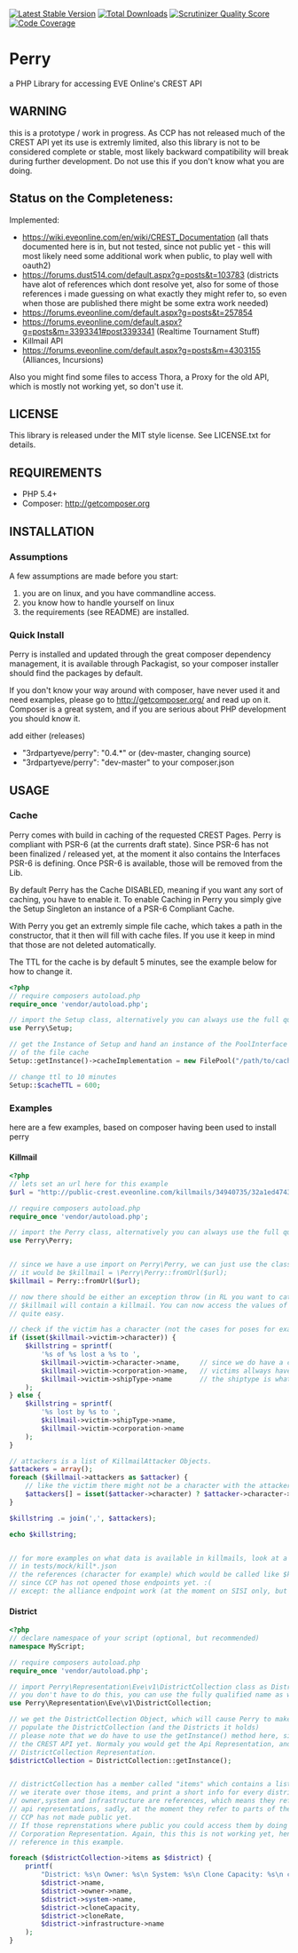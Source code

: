[![Latest Stable Version](https://poser.pugx.org/3rdpartyeve/perry/v/stable.png)](https://packagist.org/packages/3rdpartyeve/perry)
[![Total Downloads](https://poser.pugx.org/3rdpartyeve/perry/downloads.png)](https://packagist.org/packages/3rdpartyeve/perry)
[![Scrutinizer Quality Score](https://scrutinizer-ci.com/g/3rdpartyeve/perry/badges/quality-score.png?s=aba3d207e2697ef3c25f3617f0741c69cfa29386)](https://scrutinizer-ci.com/g/3rdpartyeve/perry/)
[![Code Coverage](https://scrutinizer-ci.com/g/3rdpartyeve/perry/badges/coverage.png?s=85d3c6798ca96726961c7e4fa4059ab9206bc786)](https://scrutinizer-ci.com/g/3rdpartyeve/perry/)

# Perry
a PHP Library for accessing EVE Online's CREST API


## WARNING
this is a prototype / work in progress.
As CCP has not released much of the CREST API yet its use is extremly limited,
also this library is not to be considered complete or stable, most likely
backward compatibility will break during further development.
Do not use this if you don't know what you are doing.


## Status on the Completeness:
Implemented:
- https://wiki.eveonline.com/en/wiki/CREST_Documentation (all thats documented here is in, but not tested, since not public yet - this will most likely need some additional work when public, to play well with oauth2)
- https://forums.dust514.com/default.aspx?g=posts&t=103783 (districts have alot of references which dont resolve yet, also for some of those references i made guessing on what exactly they might refer to, so even when those are published there might be some extra work needed)
- https://forums.eveonline.com/default.aspx?g=posts&t=257854
- https://forums.eveonline.com/default.aspx?g=posts&m=3393341#post3393341 (Realtime Tournament Stuff)
- Killmail API
- https://forums.eveonline.com/default.aspx?g=posts&m=4303155 (Alliances, Incursions)

Also you might find some files to access Thora, a Proxy for the old API,
which is mostly not working yet, so don't use it.


## LICENSE
This library is released under the MIT style license.
See LICENSE.txt for details.

## REQUIREMENTS
- PHP 5.4+
- Composer: http://getcomposer.org

## INSTALLATION
### Assumptions
A few assumptions are made before you start:
1. you are on linux, and you have commandline access.
2. you know how to handle yourself on linux
3. the requirements (see README) are installed.

###  Quick Install
Perry is installed and updated through the great composer dependency management,
it is available through Packagist, so your composer installer should find the packages
by default.

If you don't know your way around with composer, have never used it and need examples,
please go to http://getcomposer.org/ and read up on it. Composer is a great system, and if you
are serious about PHP development you should know it.

add either (releases)
- "3rdpartyeve/perry": "0.4.*"
or (dev-master, changing source)
- "3rdpartyeve/perry": "dev-master"
to your composer.json

## USAGE
### Cache
Perry comes with build in caching of the requested CREST Pages. Perry is compliant with PSR-6 (at the currents draft
state). Since PSR-6 has not been finalized / released yet, at the moment it also contains the Interfaces PSR-6 is
defining. Once PSR-6 is available, those will be removed from the Lib.

By default Perry has the Cache DISABLED, meaning if you want any sort of caching, you have to enable it.
To enable Caching in Perry you simply give the Setup Singleton an instance of a PSR-6 Compliant Cache.

With Perry you get an extremly simple file cache, which takes a path in the constructor, that it then will
fill with cache files. If you use it keep in mind that those are not deleted automatically.

The TTL for the cache is by default 5 minutes, see the example below for how to change it.

```php
<?php
// require composers autoload.php
require_once 'vendor/autoload.php';

// import the Setup class, alternatively you can always use the full qualified name)
use Perry\Setup;

// get the Instance of Setup and hand an instance of the PoolInterface implementation
// of the file cache
Setup::getInstance()->cacheImplementation = new FilePool("/path/to/cache/folder");

// change ttl to 10 minutes
Setup::$cacheTTL = 600;


```

### Examples
here are a few examples, based on composer having been used to install perry

#### Killmail
```php
<?php
// lets set an url here for this example
$url = "http://public-crest.eveonline.com/killmails/34940735/32a1ed47430a4bf247d0544b399014067a734994/";

// require composers autoload.php
require_once 'vendor/autoload.php';

// import the Perry class, alternatively you can always use the full qualified name)
use Perry\Perry;


// since we have a use import on Perry\Perry, we can just use the classname here, otherwise
// it would be $killmail = \Perry\Perry::fromUrl($url);
$killmail = Perry::fromUrl($url);

// now there should be either an exception throw (in RL you want to catch those) or
// $killmail will contain a killmail. You can now access the values of the document
// quite easy.

// check if the victim has a character (not the cases for poses for example)
if (isset($killmail->victim->character)) {
    $killstring = sprintf(
        '%s of %s lost a %s to ',
        $killmail->victim->character->name,     // since we do have a character we can use its name
        $killmail->victim->corporation->name,   // victims allways have a corporation
        $killmail->victim->shipType->name       // the shiptype is what was actually lost
    );
} else {
    $killstring = sprintf(
        '%s lost by %s to ',
        $killmail->victim->shipType->name,
        $killmail->victim->corporation->name
    );
}

// attackers is a list of KillmailAttacker Objects.
$attackers = array();
foreach ($killmail->attackers as $attacker) {
    // like the victim there might not be a character with the attacker (sentry guns?)
    $attackers[] = isset($attacker->character) ? $attacker->character->name : $attacker->corporation->name;
}

$killstring .= join(',', $attackers);

echo $killstring;


// for more examples on what data is available in killmails, look at a killmail json string. If in doubt, there are some
// in tests/mock/kill*.json
// the references (character for example) which would be called like $killmail->victim->character(), do not work,
// since CCP has not opened those endpoints yet. :(
// except: the alliance endpoint work (at the moment on SISI only, but they will go live soon)
```


#### District
```php
<?php
// declare namespace of your script (optional, but recommended)
namespace MyScript;

// require composers autoload.php
require_once 'vendor/autoload.php';

// import Perry\Representation\Eve\v1\DistrictCollection class as DistrictCollection to the current namespace
// you don't have to do this, you can use the fully qualified name as well, but i'd recommed this.
use Perry\Representation\Eve\v1\DistrictCollection;

// we get the DistrictCollection Object, which will cause Perry to make a request to CCP's CREST API, and
// populate the DistrictCollection (and the Districts it holds)
// please note that we do have to use the getInstance() method here, since CCP has not fully published
// the CREST API yet. Normaly you would get the Api Representation, and from that use a Reference to the
// DistrictCollection Representation.
$districtCollection = DistrictCollection::getInstance();


// districtCollection has a member called "items" which contains a list of districts
// we iterate over those items, and print a short info for every district.
// owner,system and infrastructure are references, which means they refer to further
// api representations, sadly, at the moment they refer to parts of the CREST API that
// CCP has not made public yet.
// If those reprenstations where public you could access them by doing $district->owner(), which would return a
// Corporation Representation. Again, this this is not working yet, hence we only use the name of the
// reference in this example.

foreach ($districtCollection->items as $district) {
    printf(
        "District: %s\n Owner: %s\n System: %s\n Clone Capacity: %s\n cloneRate: %s\n Infrastructure: %s\n\n",
        $district->name,
        $district->owner->name,
        $district->system->name,
        $district->cloneCapacity,
        $district->cloneRate,
        $district->infrastructure->name
    );
}
```
